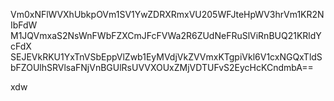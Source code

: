 Vm0xNFlWVXhUbkpOVm1SV1YwZDRXRmxVU205WFJteHpWV3hrVm1KR2NIbFdW
M1JQVmxaS2NsWnFWbFZXCmJFcFVWa2R6ZUdNeFRuSlViRnBUQ21KRldYcFdX
SEJEVkRKU1YxTnVSbEppVlZwb1EyMVdjVkZVVmxKTgpiVkl6V1cxNGQxTldS
bFZOUlhSRVlsaFNjVnBGUlRsUVVXOUxZMjVDTUFvS2EycHcKCndmbA==

xdw